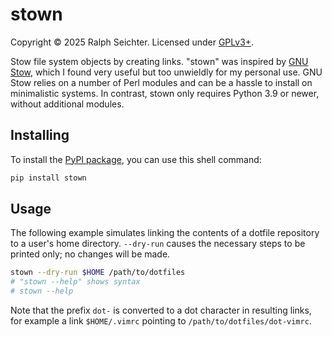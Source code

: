 stown
=====

Copyright © 2025 Ralph Seichter. Licensed under
[GPLv3+](https://github.com/rseichter/stown/blob/master/LICENSE).

Stow file system objects by creating links. "stown" was inspired by [GNU
Stow](https://www.gnu.org/software/stow/), which I found very useful but too
unwieldly for my personal use. GNU Stow relies on a number of Perl modules and
can be a hassle to install on minimalistic systems. In contrast, stown only
requires Python 3.9 or newer, without additional modules.

Installing
----------

To install the [PyPI package](https://pypi.org/project/stown/), you can use
this shell command:

```bash
pip install stown
```

Usage
-----

The following example simulates linking the contents of a dotfile repository to
a user's home directory. `--dry-run` causes the necessary steps to be printed
only; no changes will be made.

```bash
stown --dry-run $HOME /path/to/dotfiles
# "stown --help" shows syntax
# stown --help
```

Note that the prefix `dot-` is converted to a dot character in resulting links,
for example a link `$HOME/.vimrc` pointing to `/path/to/dotfiles/dot-vimrc`.

